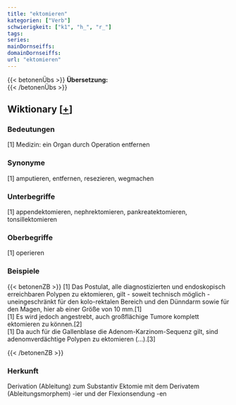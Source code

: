 ```yaml
---
title: "ektomieren"
kategorien: ["Verb"]
schwierigkeit: ["k1", "h_", "r_"]
tags:
series:
mainDornseiffs:
domainDornseiffs:
url: "ektomieren"
---
```


{{< betonenÜbs >}}
**Übersetzung:**  
{{< /betonenÜbs >}}

## Wiktionary [[+](https://de.wiktionary.org/wiki/ektomieren)]

### Bedeutungen
[1] Medizin: ein Organ durch Operation entfernen  

### Synonyme
[1] amputieren, entfernen, resezieren, wegmachen  

### Unterbegriffe
[1] appendektomieren, nephrektomieren, pankreatektomieren, tonsillektomieren  

### Oberbegriffe
[1] operieren  

### Beispiele
{{< betonenZB >}}
[1] Das Postulat, alle diagnostizierten und endoskopisch erreichbaren Polypen zu ektomieren, gilt - soweit technisch möglich - uneingeschränkt für den kolo-rektalen Bereich und den Dünndarm sowie für den Magen, hier ab einer Größe von 10 mm.[1]  
[1] Es wird jedoch angestrebt, auch großflächige Tumore komplett ektomieren zu können.[2]  
[1] Da auch für die Gallenblase die Adenom-Karzinom-Sequenz gilt, sind adenomverdächtige Polypen zu ektomieren (…).[3]  

{{< /betonenZB >}}
### Herkunft
Derivation (Ableitung) zum Substantiv Ektomie mit dem Derivatem (Ableitungsmorphem) -ier und der Flexionsendung -en  


